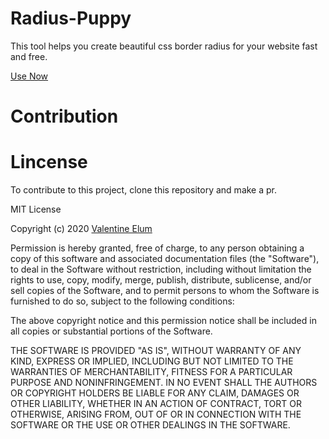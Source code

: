 # Radius-Puppy

This tool helps you create beautiful css border radius for your website fast and free.

[Use Now](https://radius-puppy.netlify.app/app)

# Contribution
# Lincense

To contribute to this project, clone this repository and make a pr.

MIT License

Copyright (c) 2020 [Valentine Elum](https://twitter.com/vahlcode)

Permission is hereby granted, free of charge, to any person obtaining a copy
of this software and associated documentation files (the "Software"), to deal
in the Software without restriction, including without limitation the rights
to use, copy, modify, merge, publish, distribute, sublicense, and/or sell
copies of the Software, and to permit persons to whom the Software is
furnished to do so, subject to the following conditions:

The above copyright notice and this permission notice shall be included in all
copies or substantial portions of the Software.

THE SOFTWARE IS PROVIDED "AS IS", WITHOUT WARRANTY OF ANY KIND, EXPRESS OR
IMPLIED, INCLUDING BUT NOT LIMITED TO THE WARRANTIES OF MERCHANTABILITY,
FITNESS FOR A PARTICULAR PURPOSE AND NONINFRINGEMENT. IN NO EVENT SHALL THE
AUTHORS OR COPYRIGHT HOLDERS BE LIABLE FOR ANY CLAIM, DAMAGES OR OTHER
LIABILITY, WHETHER IN AN ACTION OF CONTRACT, TORT OR OTHERWISE, ARISING FROM,
OUT OF OR IN CONNECTION WITH THE SOFTWARE OR THE USE OR OTHER DEALINGS IN THE
SOFTWARE.
